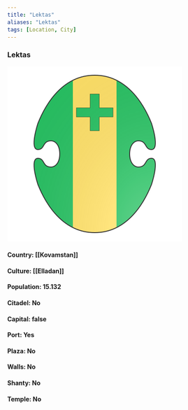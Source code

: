 ```yaml
---
title: "Lektas"
aliases: "Lektas"
tags: [Location, City]
---
```

### Lektas
![](attachment/54f88e1d409fe54984c83387a6b57a6f.svg)

#### Country: [[Kovamstan]]

#### Culture: [[Elladan]]

#### Population: 15.132

#### Citadel: No

#### Capital: false

#### Port: Yes

#### Plaza: No

#### Walls: No

#### Shanty: No

#### Temple: No

